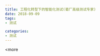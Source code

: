 ```yaml
---
title: 工程化转型下的智能化测试(菊厂高级测试专家)
date: 2018-09-09
tags:
- 测试

categories:
- 测试
---
```


<more
<!--stackedit_data:
eyJoaXN0b3J5IjpbLTY0ODUxNjMxN119
-->